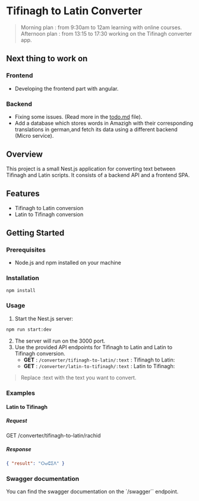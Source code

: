 # Tifinagh to Latin Converter

> Morning plan : from 9:30am to 12am learning with online courses.
> Afternoon plan : from 13:15 to 17:30 working on the Tifinagh converter app.

## Next thing to work on

### Frontend

- Developing the frontend part with angular.

### Backend

- Fixing some issues. (Read more in the [todo.md](./todo.md) file).
- Add a database which stores words in Amazigh with their corresponding translations in german,and fetch its data using a different backend (Micro service).

## Overview

This project is a small Nest.js application for converting text between Tifinagh and Latin scripts. It consists of a backend API and a frontend SPA.

## Features

- Tifinagh to Latin conversion
- Latin to Tifinagh conversion

## Getting Started

### Prerequisites

- Node.js and npm installed on your machine

### Installation

```cmd
npm install
```

### Usage

1. Start the Nest.js server:

```cmd
npm run start:dev
```

2. The server will run on the 3000 port.
3. Use the provided API endpoints for Tifinagh to Latin and Latin to Tifinagh conversion.
   - **GET** : `/converter/tifinagh-to-latin/:text` : Tifinagh to Latin:
   - **GET** : `/converter/latin-to-tifinagh/:text` : Latin to Tifinagh:

> Replace :text with the text you want to convert.

### Examples

#### Latin to Tifinagh

##### Request

GET /converter/tifinagh-to-latin/rachid

##### Response

```json
{ "result": "ⵔⴰⵛⵉⴷ" }
```

### Swagger documentation

You can find the swagger documentation on the `/swagger`` endpoint.

